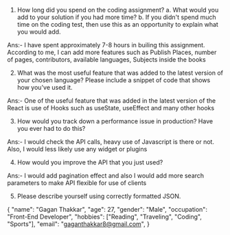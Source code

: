 1. How long did you spend on the coding assignment?
a. What would you add to your solution if you had more time?
b. If you didn't spend much time on the coding test, then use this as an opportunity to
explain what you would add.


Ans:- I have spent approximately 7-8 hours in builing this assignment. According to me, I can add more features such as Publish Places, number of pages, contributors, available languages, Subjects inside the books


2. What was the most useful feature that was added to the latest version of your chosen
language? Please include a snippet of code that shows how you've used it.

Ans:- One of the useful feature that was added in the latest version of the React is use of Hooks such as useState, useEffect and many other hooks


3. How would you track down a performance issue in production? Have you ever had to do this?

Ans:- I would check the API calls, heavy use of Javascript is there or not. Also, I would less likely use any widget or plugins


4. How would you improve the API that you just used?

Ans:- I would add pagination effect and also I would add more search parameters to make API flexible for use of clients

5. Please describe yourself using correctly formatted JSON.

{
"name": "Gagan Thakkar",
"age": 27,
"gender": "Male",
"occupation": "Front-End Developer",
"hobbies": ["Reading", "Traveling", "Coding", "Sports"],
"email": "gaganthakkar8@gmail.com",
}